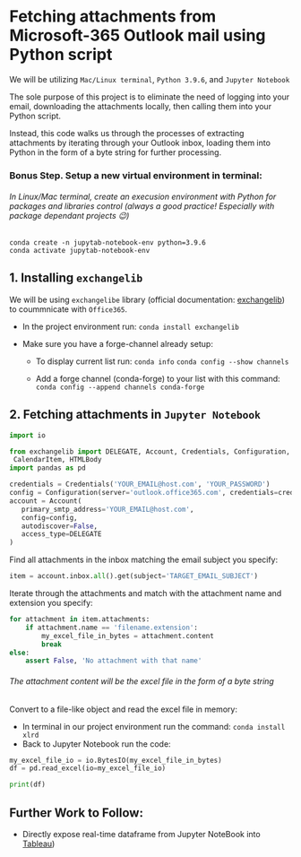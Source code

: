 # Fetching attachments from Microsoft-365 Outlook mail using Python script 

We will be utilizing `Mac/Linux terminal`, `Python 3.9.6`, and `Jupyter Notebook`

The sole purpose of this project is to eliminate the need of logging into your email, downloading the attachments locally, then calling them into your Python script.

Instead, this code walks us through the processes of extracting attachments by iterating through your Outlook inbox, loading them into Python in the form of a byte string for further processing.


### Bonus Step. Setup a new virtual environment in terminal:

###### In Linux/Mac terminal, create an execusion environment with Python for packages and libraries control (always a good practice! Especially with package dependant projects 😉)

```
conda create -n jupytab-notebook-env python=3.9.6
conda activate jupytab-notebook-env
```

## 1. Installing `exchangelib` 

We will be using `exchangelibe` library (official documentation: [exchangelib](https://ecederstrand.github.io/exchangelib/#installation)) to coummnicate with `Office365`. 

- In the project environment run: `conda install exchangelib `

- Make sure you have a forge-channel already setup:

  - To display current list run: ```conda info``` ```conda config --show channels```

  - Add a forge channel (conda-forge) to your list with this command: ```conda config --append channels conda-forge```


## 2. Fetching attachments in `Jupyter Notebook`


 ``` Python
import io

from exchangelib import DELEGATE, Account, Credentials, Configuration, FileAttachment, ItemAttachment, Message, \
  CalendarItem, HTMLBody
import pandas as pd

credentials = Credentials('YOUR_EMAIL@host.com', 'YOUR_PASSWORD')
config = Configuration(server='outlook.office365.com', credentials=credentials)
account = Account(
    primary_smtp_address='YOUR_EMAIL@host.com',
    config=config,
    autodiscover=False,
    access_type=DELEGATE
)
```

Find all attachments in the inbox matching the email subject you specify:

```Python
item = account.inbox.all().get(subject='TARGET_EMAIL_SUBJECT')
 ```
Iterate through the attachments and match with the attachment name and extension you specify:

```python
for attachment in item.attachments:
    if attachment.name == 'filename.extension':
        my_excel_file_in_bytes = attachment.content
        break
else:
    assert False, 'No attachment with that name'
```

###### The attachment content will be the excel file in the form of a byte string

Convert to a file-like object and read the excel file in memory:

 - In terminal in our project environment run the command: `conda install xlrd`
 - Back to Jupyter Notebook run the code:


``` Python
my_excel_file_io = io.BytesIO(my_excel_file_in_bytes)
df = pd.read_excel(io=my_excel_file_io)
```

```python
print(df)
```

## Further Work to Follow:

- Directly expose real-time dataframe from Jupyter NoteBook into [Tableau](https://github.com/magidbugazia/Realtime_Teableau_JupyterNotebook.git))
